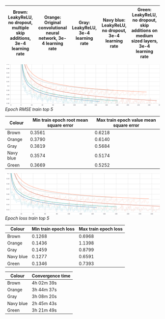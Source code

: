 
| Brown: LeakyReLU, no dropout, multiple skip additions, 3e-4 learning rate| Orange: Original convolutional neural network, 3e-4 learning rate| Gray: LeakyReLU, 3e-4 learning rate | Navy blue: LeakyReLU, no dropout, 3e-4 learning rate |  Green: LeakyReLU, no dropout, skip additions on medium sized layers, 3e-4 learning rate |
|----------------|------------------|----------------|------------------|------------------|

![alt text](https://github.com/toma-ungureanu/Licenta/blob/master/model_statistics/png/train/epoch/epoch_rmse_train_top5.png)
*Epoch RMSE train top 5*

| Colour | Min train epoch root mean square error | Max train epoch value mean square error |
|----------------|----------------|----------------|
| Brown          |  0.3561        |0.6218  |
| Orange         |  0.3790        | 0.6140|
| Gray           |   0.3819      |0.5684|
| Navy blue      |   0.3574       |0.5174 |
| Green          |  0.3669       |0.5252|

![alt text](https://github.com/toma-ungureanu/Licenta/blob/master/model_statistics/png/train/epoch/epoch_loss_train_top5.png)
*Epoch loss train top 5*

| Colour | Min train epoch loss | Max train epoch loss |
|----------------|----------------|----------------|
| Brown          |  0.1268       |0.6968  |
| Orange         |  0.1436       | 1.1398|
| Gray           |   0.1459       |0.8799|
| Navy blue      |   0.1277       |0.6591 |
| Green          |    0.1346       |0.7393|

| Colour | Convergence time |
|------------------|------------------|
|Brown| 4h 02m 39s       |
|Orange| 3h 44m 37s       |
|Gray| 3h 08m 20s       |
|Navy blue| 2h 45m 43s       |
|Green| 3h 21m 49s       |
